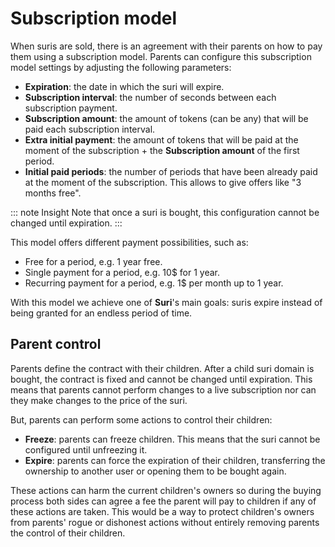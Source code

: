# Subscription model

When suris are sold, there is an agreement with their parents on how to pay them using a subscription model. Parents can
configure
this subscription model settings by adjusting the following parameters:

- **Expiration**: the date in which the suri will expire.
- **Subscription interval**: the number of seconds between each subscription payment.
- **Subscription amount**: the amount of tokens (can be any) that will be paid each subscription interval.
- **Extra initial payment**: the amount of tokens that will be paid at the moment of the subscription + the
  **Subscription amount** of the first period.
- **Initial paid periods**: the number of periods that have been already paid at the moment of the subscription. This
  allows to give offers like "3 months free".

::: note Insight
Note that once a suri is bought, this configuration cannot be changed until expiration.
:::

This model offers different payment possibilities, such as:

- Free for a period, e.g. 1 year free.
- Single payment for a period, e.g. 10$ for 1 year.
- Recurring payment for a period, e.g. 1$ per month up to 1 year.

With this model we achieve one of **Suri**'s main goals: suris expire instead of being granted for an endless period of
time.

## Parent control

Parents define the contract with their children. After a child suri domain is bought, the contract is fixed and cannot
be changed until expiration. This means that parents cannot perform changes to a live subscription nor can they make
changes to the price of the suri.

But, parents can perform some actions to control their children:

- **Freeze**: parents can freeze children. This means that the suri cannot be configured until unfreezing it.
- **Expire**: parents can force the expiration of their children, transferring the ownership to another user or opening
  them to be bought again.

These actions can harm the current children's owners so during the buying process both sides can agree a fee the parent
will pay to children if any of these actions are taken. This would be a way to protect children's owners from parents'
rogue or dishonest actions without entirely removing parents the control of their children.